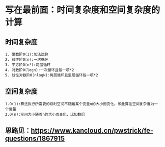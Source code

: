 # 写在最前面：时间复杂度和空间复杂度的计算

## 时间复杂度

    1. 常数阶O(1):加法运算
    2. 线性阶O(n):一次循环
    3. 平方阶O(n²):两层循环
    4. 对数阶O(logn):一次循环且每一项*2
    5. 线性对数阶O(nlogN):两层循环且里层循环每一项*2

## 空间复杂度

    1.O(1):算法执行所需要的临时空间不随着某个变量n的大小而变化，即此算法空间复杂度为一个常量
    2.O(n):空间大小随着n的大小而变化，比如数组

## 思路见：https://www.kancloud.cn/pwstrick/fe-questions/1867915
